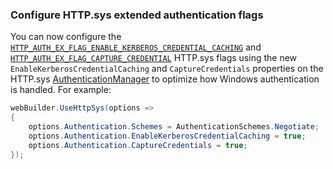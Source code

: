 ### Configure HTTP.sys extended authentication flags

You can now configure the [`HTTP_AUTH_EX_FLAG_ENABLE_KERBEROS_CREDENTIAL_CACHING`](https://learn.microsoft.com/windows/win32/api/http/ns-http-http_server_authentication_info) and [`HTTP_AUTH_EX_FLAG_CAPTURE_CREDENTIAL`](https://learn.microsoft.com/windows/win32/api/http/ns-http-http_server_authentication_info) HTTP.sys flags using the new `EnableKerberosCredentialCaching` and `CaptureCredentials` properties on the HTTP.sys [AuthenticationManager](https://learn.microsoft.com/dotnet/api/microsoft.aspnetcore.server.httpsys.authenticationmanager) to optimize how Windows authentication is handled. For example:

```csharp
webBuilder.UseHttpSys(options =>
{
    options.Authentication.Schemes = AuthenticationSchemes.Negotiate;
    options.Authentication.EnableKerberosCredentialCaching = true;
    options.Authentication.CaptureCredentials = true;
});
```
